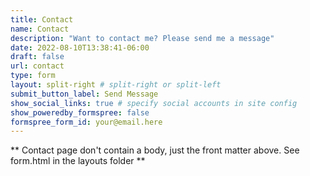 ```yaml
---
title: Contact
name: Contact
description: "Want to contact me? Please send me a message"
date: 2022-08-10T13:38:41-06:00
draft: false
url: contact
type: form
layout: split-right # split-right or split-left
submit_button_label: Send Message
show_social_links: true # specify social accounts in site config
show_poweredby_formspree: false
formspree_form_id: your@email.here
---
```


** Contact page don't contain a body, just the front matter above.
See form.html in the layouts folder **
